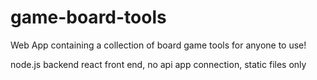 # game-board-tools
Web App containing a collection of board game tools for anyone to use!

node.js backend
react front end, no api app connection, static files only
